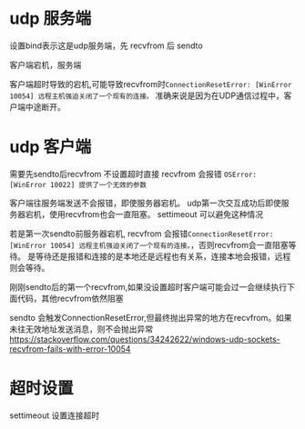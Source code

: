 # udp 服务端

设置bind表示这是udp服务端，先 recvfrom 后 sendto

客户端宕机，服务端

客户端超时导致的宕机,可能导致recvfrom时`ConnectionResetError: [WinError 10054] 远程主机强迫关闭了一个现有的连接。`
准确来说是因为在UDP通信过程中，客户端中途断开。
# udp 客户端

需要先sendto后recvfrom
不设置超时直接 recvfrom 会报错 `OSError: [WinError 10022] 提供了一个无效的参数`

客户端往服务端发送不会报错，即使服务器宕机。
udp第一次交互成功后即使服务器宕机，使用recvfrom也会一直阻塞。
settimeout 可以避免这种情况


若是第一次sendto前服务器宕机, recvfrom 会报错`ConnectionResetError: [WinError 10054] 远程主机强迫关闭了一个现有的连接。`，否则recvfrom会一直阻塞等待。
是等待还是报错和连接的是本地还是远程也有关系，连接本地会报错，远程则会等待。

刚刚sendto后的第一个recvfrom,如果没设置超时客户端可能会过一会继续执行下面代码，其他recvfrom依然阻塞

sendto 会触发ConnectionResetError,但最终抛出异常的地方在recvfrom。如果未往无效地址发送消息，则不会抛出异常
https://stackoverflow.com/questions/34242622/windows-udp-sockets-recvfrom-fails-with-error-10054
# 超时设置
settimeout 设置连接超时 